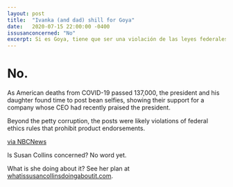 ```yaml
---
layout: post
title:  "Ivanka (and dad) shill for Goya"
date:   2020-07-15 22:00:00 -0400
issusanconcerned: "No"
excerpt: Si es Goya, tiene que ser una violación de las leyes federales de ética.
---
```

# No.

As American deaths from COVID-19 passed 137,000, the president and his daughter found time to post bean selfies, showing their support for a company whose CEO had recently praised the president.

Beyond the petty corruption, the posts were likely violations of federal ethics rules that prohibit product endorsements.

[via NBCNews](https://www.nbcnews.com/politics/politics-news/ivanka-trump-tweets-support-goya-foods-amid-backlash-over-ceo-n1233868)

Is Susan Collins concerned? No word yet.

What is she doing about it? See her plan at [whatissusancollinsdoingaboutit.com](https://whatissusancollinsdoingaboutit.com).
